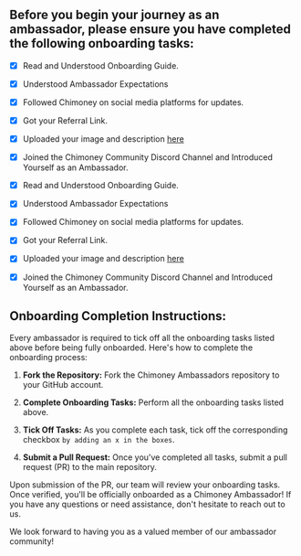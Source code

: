 ## Before you begin your journey as an ambassador, please ensure you have completed the following onboarding tasks:

- [X] Read and Understood Onboarding Guide. 

- [X] Understood Ambassador Expectations

- [X] Followed Chimoney on social media platforms for updates.

- [X] Got your Referral Link.
      
- [X] Uploaded your image and description [here](https://forms.gle/qnfdTDSVqaC5vAbaA)

- [X] Joined the Chimoney Community Discord Channel and Introduced Yourself as an Ambassador. 

- [X]  Read and Understood Onboarding Guide. 

- [X] Understood Ambassador Expectations

- [X] Followed Chimoney on social media platforms for updates.

- [X] Got your Referral Link.
      
- [X] Uploaded your image and description [here](https://forms.gle/qnfdTDSVqaC5vAbaA)

- [X] Joined the Chimoney Community Discord Channel and Introduced Yourself as an Ambassador. 


## Onboarding Completion Instructions:

Every ambassador is required to tick off all the onboarding tasks listed above before being fully onboarded. Here's how to complete the onboarding process:

1. **Fork the Repository:** Fork the Chimoney Ambassadors repository to your GitHub account.

2. **Complete Onboarding Tasks:** Perform all the onboarding tasks listed above.

3. **Tick Off Tasks:** As you complete each task, tick off the corresponding checkbox `by adding an x in the boxes`.

4. **Submit a Pull Request:** Once you've completed all tasks, submit a pull request (PR) to the main repository.

Upon submission of the PR, our team will review your onboarding tasks. Once verified, you'll be officially onboarded as a Chimoney Ambassador! If you have any questions or need assistance, don't hesitate to reach out to us.

We look forward to having you as a valued member of our ambassador community!
